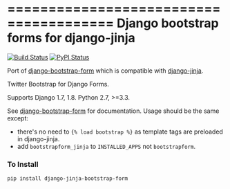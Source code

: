 =======================================
Django bootstrap forms for django-jinja
=======================================

[![Build Status](https://travis-ci.org/samuelcolvin/django-jinja-bootstrap-form.svg?branch=master&style=flat)](https://travis-ci.org/samuelcolvin/django-jinja-bootstrap-form)
[![PyPI Status](https://img.shields.io/pypi/v/django-jinja-bootstrap-form.svg?style=flat)](https://pypi.python.org/pypi/django-jinja-bootstrap-form)

Port of [django-bootstrap-form](https://github.com/tzangms/django-bootstrap-form) which is compatible with 
[django-jinja](https://github.com/niwibe/django-jinja).

Twitter Bootstrap for Django Forms.

Supports Django 1.7, 1.8. Python 2.7, >=3.3.

See [django-bootstrap-form](https://github.com/tzangms/django-bootstrap-form) for documentation. Usage should
be the same except:
* there's no need to `{% load bootstrap %}`  as template tags are preloaded in django-jinja.
* add `bootstrapform_jinja` to `INSTALLED_APPS` not `bootstrapform`.

### To Install

    pip install django-jinja-bootstrap-form
